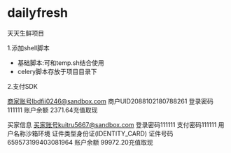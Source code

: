 # dailyfresh
天天生鲜项目

1.添加shell脚本
* 基础脚本:可和temp.sh结合使用
* celery脚本存放于项目目录下

2.支付SDK

商家账号lbdfii0246@sandbox.com
商户UID2088102180788261
登录密码111111
账户余额
2371.64充值取现


买家信息
买家账号kuitru5667@sandbox.com
登录密码111111
支付密码111111
用户名称沙箱环境
证件类型身份证(IDENTITY_CARD)
证件号码659573199403081964
账户余额
99972.20充值取现